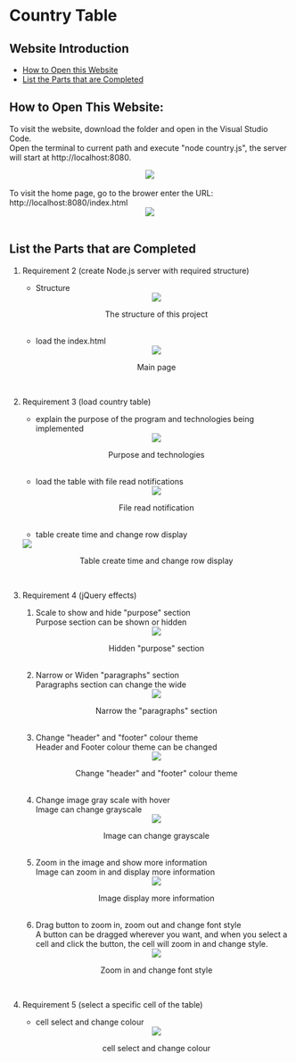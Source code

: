 # Country Table

## Website Introduction
- [How to Open this Website](#how-to-open-this-website)
- [List the Parts that are Completed](#list-the-parts-that-are-completed)

## How to Open This Website:
To visit the website, download the folder and open in the Visual Studio Code.
<br>
Open the terminal to current path and execute "node country.js", the server will start at http://localhost:8080.
<div align=center><img src="documentation/images/1-1.png"></div>
<br>
To visit the home page, go to the brower enter the URL: http://localhost:8080/index.html
<div align=center><img src="documentation/images/1-2.png"></div><br>

## List the Parts that are Completed
1. Requirement 2 (create Node.js server with required structure)
    - Structure<br>
    <div align=center><img src="documentation/images/2-1.png"></div>
    <p align=center>The structure of this project</p><br>

    - load the index.html<br>
    <div align=center><img src="documentation/images/2-2.png"></div>
    <p align=center>Main page</p><br>

2. Requirement 3 (load country table)
    - explain the purpose of the program and technologies being implemented<br>
    <div align=center><img src="documentation/images/3-1.png"></div>
    <p align=center>Purpose and technologies</p><br>

    - load the table with file read notifications<br>
    <div align=center><img src="documentation/images/3-2.png"></div>
    <p align=center>File read notification</p><br>

    - table create time and change row display<br>
    <div align=center"><img src="documentation/images/3-3.png"></div>
    <p align=center>Table create time and change row display</p><br>

3. Requirement 4 (jQuery effects)
    1. Scale to show and hide "purpose" section
        <br>Purpose section can be shown or hidden
    <div align=center><img src="documentation/images/4-1.png"></div>
    <p align=center>Hidden "purpose" section</p><br>

    2. Narrow or Widen "paragraphs" section
        <br>Paragraphs section can change the wide
    <div align=center><img src="documentation/images/4-2.png"></div>
    <p align=center>Narrow the "paragraphs" section</p><br>

    3. Change "header" and "footer" colour theme
        <br>Header and Footer colour theme can be changed
    <div align=center><img src="documentation/images/4-3.png"></div>
    <p align=center>Change "header" and "footer" colour theme</p><br>

    4. Change image gray scale with hover
        <br>Image can change grayscale
    <div align=center><img src="documentation/images/4-4.png"></div>
    <p align=center>Image can change grayscale</p><br>
    
    5. Zoom in the image and show more information
        <br>Image can zoom in and display more information
    <div align=center><img src="documentation/images/4-5.png"></div>
    <p align=center>Image display more information</p><br>

    6. Drag button to zoom in, zoom out and change font style
        <br>A button can be dragged wherever you want, and when you select a cell and click the button, the cell will zoom in and change style.
    <div align=center><img src="documentation/images/4-6.png"></div>
    <p align=center>Zoom in and change font style</p><br>


4. Requirement 5 (select a specific cell of the table)
    - cell select and change colour<br>
    <div align=center><img src="documentation/images/5-1.png"></div>
    <p align=center>cell select and change colour</p><br>